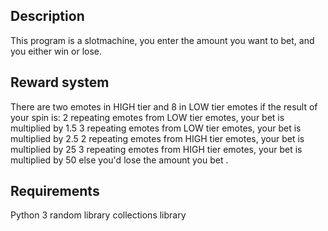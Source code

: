 <h2>Description</h2>
  This program is a slotmachine,
  you enter the amount you want to bet,
  and you either win or lose. 
<h2>Reward system</h2>
  There are two emotes in HIGH tier and 8 in LOW tier emotes 
  if the result of your spin is: 
  2 repeating emotes from LOW tier emotes,
  your bet is multiplied by 1.5
  3 repeating emotes from LOW tier emotes,
  your bet is multiplied by 2.5
  2 repeating emotes from HIGH tier emotes,
  your bet is multiplied by 25
  3 repeating emotes from HIGH tier emotes,
  your bet is multiplied by 50
  else you'd lose the amount you bet  .
<h2>Requirements</h2>
  Python 3
  random library
  collections library
